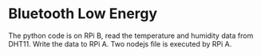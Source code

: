 # Bluetooth Low Energy
The python code is on RPi B, read the temperature and humidity data from DHT11.
Write the data to RPi A.
Two nodejs file is executed by RPi A.
